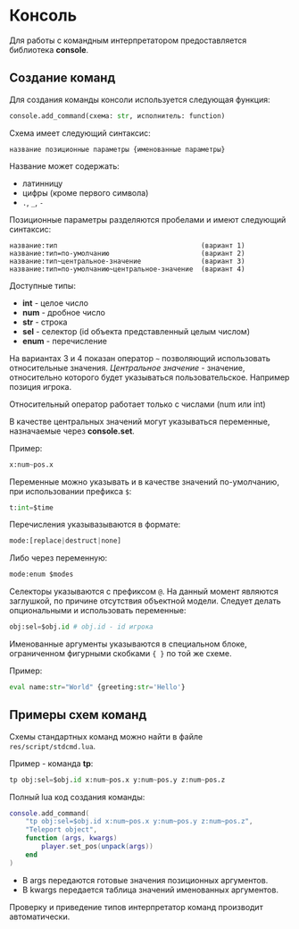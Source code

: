 # Консоль

Для работы с командным интерпретатором предоставляется библиотека **console**.

## Создание команд

Для создания команды консоли используется следующая функция:

```python
console.add_command(схема: str, исполнитель: function)
```

Схема имеет следующий синтаксис:

```
название позиционные параметры {именованные параметры}
```

Название может содержать:
- латинницу
- цифры (кроме первого символа) 
- `.`, `_`, `-`

Позиционные параметры разделяются пробелами и имеют следующий синтаксис:

```
название:тип                                    (вариант 1)
название:тип=по-умолчанию                       (вариант 2)
название:тип~центральное-значение               (вариант 3)
название:тип=по-умолчанию~центральное-значение  (вариант 4)
```

Доступные типы:
- **int** - целое число
- **num** - дробное число
- **str** - строка
- **sel** - селектор (id объекта представленный целым числом)
- **enum** - перечисление

На вариантах 3 и 4 показан оператор `~` позволяющий использовать относительные значения. *Центральное значение* - значение, относительно которого будет указываться пользовательское. Например позиция игрока.

Относительный оператор работает только с числами (num или int)

В качестве центральных значений могут указываться переменные, назначаемые через **console.set**.

Пример:

```python
x:num~pos.x
```

Переменные можно указывать и в качестве значений по-умолчанию, при использовании префикса `$`:

```python
t:int=$time
```

Перечисления указывазываются в формате:

```python
mode:[replace|destruct|none]
```

Либо через переменную:

```python
mode:enum $modes
```

Селекторы указываются с префиксом `@`. На данный момент являются заглушкой, по причине отсутствия объектной модели. Следует делать опциональными и использовать переменные:

```python
obj:sel=$obj.id # obj.id - id игрока
```

Именованные аргументы указываются в специальном блоке, ограниченном фигурными скобками `{ }` по той же схеме.

Пример:

```python
eval name:str="World" {greeting:str='Hello'}
```

## Примеры схем команд

Схемы стандартных команд можно найти в файле `res/script/stdcmd.lua`.

Пример - команда **tp**:

```python
tp obj:sel=$obj.id x:num~pos.x y:num~pos.y z:num~pos.z
```

Полный lua код создания команды:

```lua
console.add_command(
    "tp obj:sel=$obj.id x:num~pos.x y:num~pos.y z:num~pos.z",
    "Teleport object",
    function (args, kwargs)
        player.set_pos(unpack(args))
    end
)
```

- В args передаются готовые значения позиционных аргументов.
- В kwargs передается таблица значений именованных аргументов.

Проверку и приведение типов интерпретатор команд производит автоматически.
